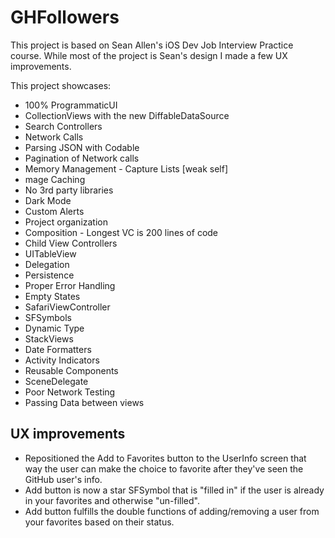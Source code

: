 # GHFollowers

This project is based on Sean Allen's iOS Dev Job Interview Practice course. While most of the project is Sean's design I made a few UX improvements.

This project showcases:

- 100% ProgrammaticUI
- CollectionViews with the new DiffableDataSource
- Search Controllers
- Network Calls
- Parsing JSON with Codable
- Pagination of Network calls
- Memory Management - Capture Lists [weak self]
- mage Caching
- No 3rd party libraries
- Dark Mode
- Custom Alerts
- Project organization
- Composition - Longest VC is 200 lines of code
- Child View Controllers
- UITableView
- Delegation
- Persistence
- Proper Error Handling
- Empty States
- SafariViewController
- SFSymbols
- Dynamic Type
- StackViews
- Date Formatters
- Activity Indicators
- Reusable Components
- SceneDelegate
- Poor Network Testing
- Passing Data between views

## UX improvements

- Repositioned the Add to Favorites button to the UserInfo screen that way the user can make the choice to favorite after they've seen the GitHub user's info. 
- Add button is now a star SFSymbol that is "filled in" if the user is already in your favorites and otherwise "un-filled".
- Add button fulfills the double functions of adding/removing a user from your favorites based on their status.
